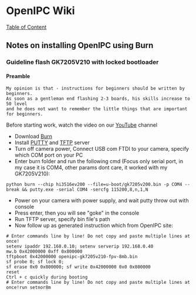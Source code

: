 # OpenIPC Wiki
[Table of Content](../README.md)

Notes on installing OpenIPC using Burn
--------------------------------------

### Guideline flash GK7205V210 with locked bootloader

#### Preamble

```
My opinion is that - instructions for beginners should be written by beginners.
As soon as a gentleman end flashing 2-3 boards, his skills increase to 50 level 
and he does not want to remember the little things that are important for beginners.
```

Before starting work, watch the video on our [YouTube](https://www.youtube.com/@openipc/playlists) channel

- Download [Burn](https://github.com/OpenIPC/burn)
- Install [PUTTY](https://www.chiark.greenend.org.uk/~sgtatham/putty/latest.html) and [TFTP](https://pjo2.github.io/tftpd64/) server
- Turn off camera power, Connect USB com FTDI to your camera, specify which COM port on your PC
- Enter burn folder and run the following cmd (Focus only serial port, in my case it is COM4, other params dont care, it worked with my GK7205V210):
```
python burn --chip hi3516ev200 --file=u-boot/gk7205v200.bin -p COM4 --break && putty.exe -serial COM4 -sercfg 115200,8,n,1,N
```
- Power on your camera with power supply, and wait putty throw out with console
- Press enter, then you will see "goke" in the console
- Run TFTP server, specify bin file's path
- Now follow up as generated instruction which from OpenIPC site:

```
# Enter commands line by line! Do not copy and paste multiple lines at once!
setenv ipaddr 192.168.0.10; setenv serverip 192.168.0.40
mw.b 0x42000000 0xff 0x800000
tftpboot 0x42000000 openipc-gk7205v210-fpv-8mb.bin
sf probe 0; sf lock 0;
sf erase 0x0 0x800000; sf write 0x42000000 0x0 0x800000
reset
Ctrl + c quickly during booting
# Enter commands line by line! Do not copy and paste multiple lines at once!run setnor8m
```
